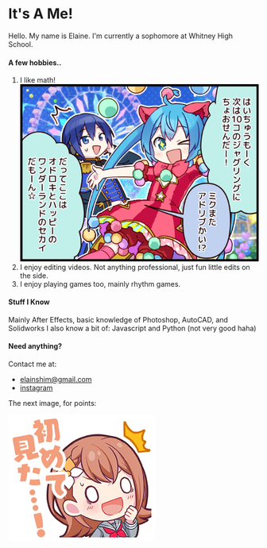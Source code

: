 # It's A Me!
Hello. My name is Elaine. I'm currently a sophomore at Whitney High School.

#### A few hobbies..
1. I like math!
![hatsune miku](comic_0024.png)
2. I enjoy editing videos. Not anything professional, just fun little edits on the side.
3. I enjoy playing games too, mainly rhythm games.

#### Stuff I Know
Mainly After Effects, basic knowledge of Photoshop, AutoCAD, and Solidworks
I also know a bit of: Javascript and Python (not very good haha)

#### Need anything?
Contact me at:

- <elainshim@gmail.com>
- [instagram](https://instagram.com/idiotelaine)


The next image, for points:

![minori](stamp0433.png)

